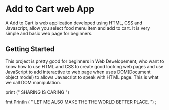 # Add to Cart web App

A Add to Cart is web application developed using HTML, CSS and Javascript, allow you select food menu item and add to cart. It is very simple and basic web page for beginners.

## Getting Started
This project is pretty good for beginners in Web Developement, who want to know how to use HTML and CSS to create good looking web pages and use JavaScript to add interactive to web page when uses DOM(Document object model) to allows Javascript to speak with HTML page. This is what we call DOM manipulation.

print (" SHARING IS CARING ")

fmt.Println ( " LET ME ALSO MAKE THE THE WORLD BETTER PLACE. ") ;

